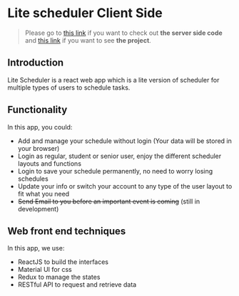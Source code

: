 # Lite scheduler Client Side
 
 >Please go to [this link](https://github.com/klwaamzhang/lite-scheduler-server) if you want to check out __the server side code__ and [this link](https://klwaamzhang.github.io/lite-scheduler-client/) if you want to see __the project__.
 
 ## Introduction
 Lite Scheduler is a react web app which is a lite version of scheduler for multiple types of users to schedule tasks. 

 ## Functionality
 In this app, you could:
* Add and manage your schedule without login (Your data will be stored in your browser)
* Login as regular, student or senior user, enjoy the different scheduler layouts and functions
* Login to save your schedule permanently, no need to worry losing schedules
* Update your info or switch your account to any type of the user layout to fit what you need
* <del>Send Email to you before an important event is coming</del> (still in development)

## Web front end techniques
 In this app, we use:
 * ReactJS to build the interfaces
 * Material UI for css
 * Redux to manage the states
 * RESTful API to request and retrieve data

